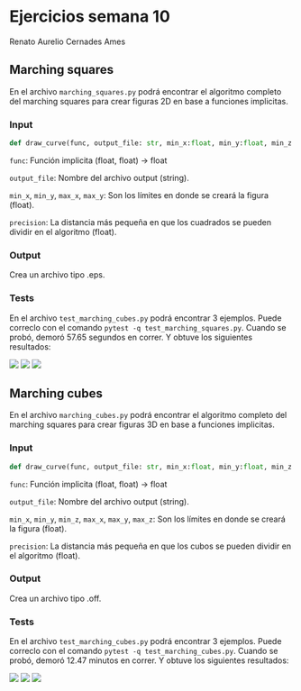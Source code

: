 # Ejercicios semana 10

Renato Aurelio Cernades Ames

## Marching squares

En el archivo `marching_squares.py` podrá encontrar el algoritmo completo del marching squares para crear figuras 2D en base a funciones implicitas.

### Input
```py
def draw_curve(func, output_file: str, min_x:float, min_y:float, min_z:float, max_x: float, max_y: float, max_z: float, precision: float)
```

`func`: Función implicita (float, float) -> float

`output_file`: Nombre del archivo output (string).

`min_x`, `min_y`, `max_x`, `max_y`: Son los límites en donde se creará la figura (float).

`precision`: La distancia más pequeña en que los cuadrados se pueden dividir en el algoritmo (float).

### Output
Crea un archivo tipo .eps.

### Tests

En el archivo `test_marching_cubes.py` podrá encontrar 3 ejemplos. Puede correclo con el comando `pytest -q test_marching_squares.py`. Cuando se probó, demoró 57.65 segundos en correr. Y obtuve los siguientes resultados:

<image src="images/circle.png">

<image src="images/sin.png">

<image src="images/tan.png">


## Marching cubes

En el archivo `marching_cubes.py` podrá encontrar el algoritmo completo del marching squares para crear figuras 3D en base a funciones implicitas.


### Input
```py
def draw_curve(func, output_file: str, min_x:float, min_y:float, min_z:float, max_x: float, max_y: float, max_z: float, precision: float)
```

`func`: Función implicita (float, float) -> float

`output_file`: Nombre del archivo output (string).

`min_x`, `min_y`, `min_z`, `max_x`, `max_y`, `max_z`: Son los límites en donde se creará la figura (float).

`precision`: La distancia más pequeña en que los cubos se pueden dividir en el algoritmo (float).

### Output
Crea un archivo tipo .off.

### Tests

En el archivo `test_marching_cubes.py` podrá encontrar 3 ejemplos. Puede correclo con el comando `pytest -q test_marching_cubes.py`. Cuando se probó, demoró 12.47 minutos en correr. Y obtuve los siguientes resultados:

<image src="images/sphere.png">

<image src="images/torus.png">

<image src="images/heart.png">
